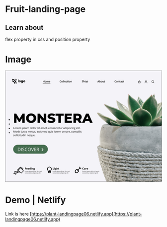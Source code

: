 # Fruit-landing-page

## Learn about

flex property in css and position property

# Image

![image](./6.png)

# Demo | Netlify

Link is here
[https://plant-landingpage06.netlify.app](https://plant-landingpage06.netlify.app)
